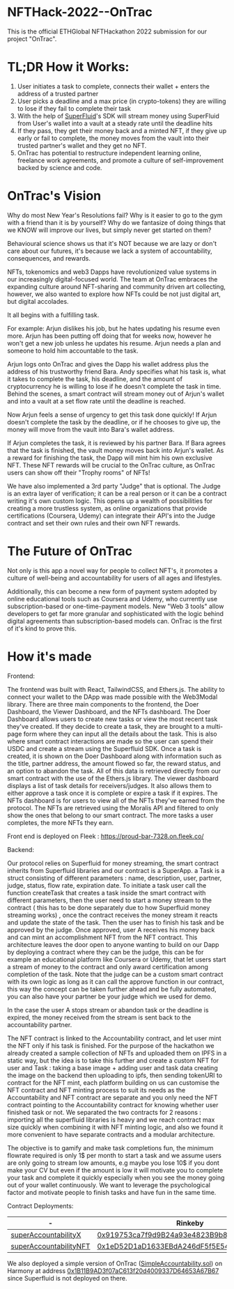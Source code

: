 # NFTHack-2022--OnTrac
This is the official ETHGlobal NFTHackathon 2022 submission for our project "OnTrac".

# TL;DR How it Works:
1. User initiates a task to complete, connects their wallet + enters the address of a trusted partner
2. User picks a deadline and a max price (in crypto-tokens) they are willing to lose if they fail to complete their task
3. With the help of [SuperFluid](https://www.superfluid.finance/home)'s SDK will stream money using SuperFluid from User's wallet into a vault at a steady rate until the deadline hits
4. If they pass, they get their money back and a minted NFT, if they give up early or fail to complete, the money moves from the vault into their trusted partner's wallet and they get no NFT.
5. OnTrac has potential to restructure independent learning online, freelance work agreements, and promote a culture of self-improvement backed by science and code.


# OnTrac's Vision
Why do most New Year's Resolutions fail? 
Why is it easier to go to the gym with a friend than it is by yourself? 
Why do we fantasize of doing things that we KNOW will improve our lives, but simply never get started on them? 

Behavioural science shows us that it's NOT because we are lazy or don't care about our futures, it's because we lack a system of accountability, consequences, and rewards.

NFTs, tokenomics and web3 Dapps have revolutionized value systems in our increasingly digital-focused world. The team at OnTrac embraces the expanding culture around NFT-sharing and community driven art collecting, however, we also wanted to explore how NFTs could be not just digital art, but digital accolades.

It all begins with a fulfilling task. 

For example: 
Arjun dislikes his job, but he hates updating his resume even more. Arjun has been putting off doing that for weeks now, however he won't get a new job unless he updates his resume. Arjun needs a plan and someone to hold him accountable to the task. 

Arjun logs onto OnTrac and gives the Dapp his wallet address plus the address of his trustworthy friend Bara. Andy specifies what his task is, what it takes to complete the task, his deadline, and the amount of cryptocurrency he is willing to lose if he doesn't complete the task in time. Behind the scenes, a smart contract will stream money out of Arjun's wallet and into a vault at a set flow rate until the deadline is reached. 

Now Arjun feels a sense of urgency to get this task done quickly! If Arjun doesn't complete the task by the deadline, or if he chooses to give up, the money will move from the vault into Bara's wallet address.

If Arjun completes the task, it is reviewed by his partner Bara. If Bara agrees that the task is finished, the vault money moves back into Arjun's wallet. As a reward for finishing the task, the Dapp will mint him his own exclusive NFT. These NFT rewards will be crucial to the OnTrac culture, as OnTrac users can show off their "Trophy rooms" of NFTs!

We have also implemented a 3rd party "Judge" that is optional. The Judge is an extra layer of verification; it can be a real person or it can be a contract writing it's own custom logic. This opens up a wealth of possibilities for creating a more trustless system, as online organizations that provide certifications (Coursera, Udemy) can integrate their API's into the Judge contract and set their own rules and their own NFT rewards.

# The Future of OnTrac
Not only is this app a novel way for people to collect NFT's, it promotes a culture of well-being and accountability for users of all ages and lifestyles. 

Additionally, this can become a new form of payment system adopted by online educational tools such as Coursera and Udemy, who currently use subscription-based or one-time-payment models. New "Web 3 tools" allow developers to get far more granular and sophisticated with the logic behind digital agreements than subscription-based models can. OnTrac is the first of it's kind to prove this.

# How it's made

Frontend:

The frontend was built with React, TailwindCSS, and Ethers.js. The ability to connect your wallet to the DApp was made possible with the Web3Modal library. There are three main components to the frontend, the Doer Dashboard, the Viewer Dashboard, and the NFTs dashboard. The Doer Dashboard allows users to create new tasks or view the most recent task they've created. If they decide to create a task, they are brought to a multi-page form where they can input all the details about the task. This is also where smart contract interactions are made so the user can spend their USDC and create a stream using the Superfluid SDK. Once a task is created, it is shown on the Doer Dashboard along with information such as the title, partner address, the amount flowed so far, the reward status, and an option to abandon the task. All of this data is retrieved directly from our smart contract with the use of the Ethers.js library. The viewer dashboard displays a list of task details for receivers/judges. It also allows them to either approve a task once it is complete or expire a task if it expires. The NFTs dashboard is for users to view all of the NFTs they've earned from the protocol. The NFTs are retrieved using the Moralis API and filtered to only show the ones that belong to our smart contract. The more tasks a user completes, the more NFTs they earn.

Front end is deployed on Fleek : https://proud-bar-7328.on.fleek.co/

Backend:

Our protocol relies on Superfluid for money streaming, the smart contract inherits from Superfluid libraries and our contract is a SuperApp. a Task is a struct consisting of different parameters : name, description, user, partner, judge, status, flow rate, expiration date. To initiate a task user call the function createTask that creates a task inside the smart contract with different parameters, then the user need to start a money stream to the contract ( this has to be done separately due to how Superfluid money streaming works) , once the contract receives the money stream it reacts and update the state of the task. Then the user has to finish his task and be approved by the judge. Once approved, user A receives his money back and can mint an accomplishment NFT from the NFT contract. This architecture leaves the door open to anyone wanting to build on our Dapp by deploying a contract where they can be the judge, this can be for example an educational platform like Coursera or Udemy, that let users start a stream of money to the contract and only award certification among completion of the task. Note that the judge can be a custom smart contract with its own logic as long as it can call the approve function in our contract, this way the concept can be taken further ahead and be fully automated, you can also have your partner be your judge which we used for demo.

In the case the user A stops stream or abandon task or the deadline is expired, the money received from the stream is sent back to the accountability partner.

The NFT contract is linked to the Accountability contract, and let user mint the NFT only if his task is finished. For the purpose of the hackathon we already created a sample collection of NFTs and uploaded them on IPFS in a static way, but the idea is to take this further and create a custom NFT for user and Task : taking a base image + adding user and task data creating the image on the backend then uploading to ipfs, then sending tokenURI to contract for the NFT mint, each platform building on us can customise the NFT contract and NFT minting process to suit its needs as the Accountability and NFT contract are separate and you only need the NFT contract pointing to the Accountability contract for knowing whether user finished task or not. We separated the two contracts for 2 reasons : importing all the superfluid libraries is heavy and we reach contract max size quickly when combining it with NFT minting logic, and also we found it more convenient to have separate contracts and a modular architecture.

The objective is to gamify and make task completions fun, the minimum flowrate required is only 1$ per month to start a task and we assume users are only going to stream low amounts, e.g maybe you lose 10$ if you dont make your CV but even if the amount is low it will motivate you to complete your task and complete it quickly especially when you see the money going out of your wallet continuously. We want to leverage the psychological factor and motivate people to finish tasks and have fun in the same time.

Contract Deployments:

-| Rinkeby | Mumbai 
-|---------|--------
[superAccountabilityX](./SuperAccountabilityX.sol)| [0x919753ca7f9d9B24a93e4823B9b8cB657bA5e0b5](https://rinkeby.etherscan.io/address/0x919753ca7f9d9B24a93e4823B9b8cB657bA5e0b5) | [0xCdd7bDdF25c18c3830a60b73b5BFc40Ee3E60088](https://mumbai.polygonscan.com/address/0xCdd7bDdF25c18c3830a60b73b5BFc40Ee3E60088) 
[superAccountabilityNFT](./SuperAccountabilityNFT.sol) | [0x1eD52D1aD1633EBdA246dF5f5E543a8300014535](https://rinkeby.etherscan.io/address/0x1eD52D1aD1633EBdA246dF5f5E543a8300014535) | [0xfB4979C9d002bfeB26E21012CaD954fCb3791022](https://mumbai.polygonscan.com/address/0xfB4979C9d002bfeB26E21012CaD954fCb3791022) 

We also deployed a simple version of OnTrac ([SimpleAccountability.sol](./SuperAccountabilityX.sol)) on Harmony at address [0x1B11B9AD3f07aC613f20d4009337D64653A67B67](https://explorer.harmony.one/address/0x1b11b9ad3f07ac613f20d4009337d64653a67b67) since Superfluid is not deployed on there.



